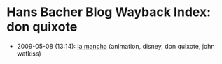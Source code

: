 # Hans Bacher Blog Wayback Index: don quixote

* 2009-05-08 (13:14): [la mancha](https://web.archive.org/web/https://one1more2time3.wordpress.com/2009/05/08/la-mancha/) (animation, disney, don quixote, john watkiss)